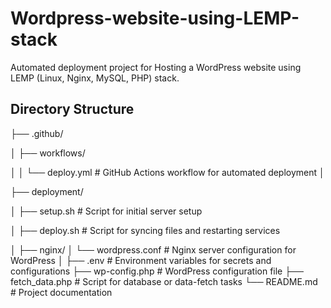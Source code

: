 # Wordpress-website-using-LEMP-stack
Automated deployment project for Hosting a WordPress website using LEMP (Linux, Nginx, MySQL, PHP) stack.




## Directory Structure

├── .github/

│   ├── workflows/

│   │   └── deploy.yml     # GitHub Actions workflow for automated deployment
│

├── deployment/

│   ├── setup.sh           # Script for initial server setup

│   ├── deploy.sh          # Script for syncing files and restarting services

│
├── nginx/
│   └── wordpress.conf     # Nginx server configuration for WordPress
│
├── .env                   # Environment variables for secrets and configurations
├── wp-config.php          # WordPress configuration file
├── fetch_data.php         # Script for database or data-fetch tasks
└── README.md              # Project documentation
